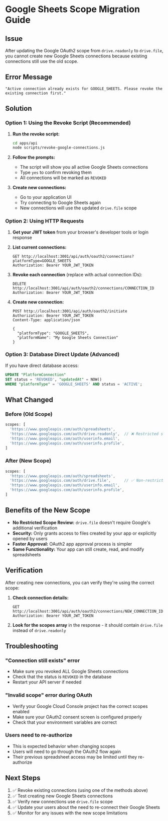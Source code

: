 # Google Sheets Scope Migration Guide

## Issue
After updating the Google OAuth2 scope from `drive.readonly` to `drive.file`, you cannot create new Google Sheets connections because existing connections still use the old scope.

## Error Message
```
"Active connection already exists for GOOGLE_SHEETS. Please revoke the existing connection first."
```

## Solution

### Option 1: Using the Revoke Script (Recommended)

1. **Run the revoke script:**
   ```bash
   cd apps/api
   node scripts/revoke-google-connections.js
   ```

2. **Follow the prompts:**
   - The script will show you all active Google Sheets connections
   - Type `yes` to confirm revoking them
   - All connections will be marked as `REVOKED`

3. **Create new connections:**
   - Go to your application UI
   - Try connecting to Google Sheets again
   - New connections will use the updated `drive.file` scope

### Option 2: Using HTTP Requests

1. **Get your JWT token** from your browser's developer tools or login response

2. **List current connections:**
   ```http
   GET http://localhost:3001/api/auth/oauth2/connections?platformType=GOOGLE_SHEETS
   Authorization: Bearer YOUR_JWT_TOKEN
   ```

3. **Revoke each connection** (replace with actual connection IDs):
   ```http
   DELETE http://localhost:3001/api/auth/oauth2/connections/CONNECTION_ID
   Authorization: Bearer YOUR_JWT_TOKEN
   ```

4. **Create new connection:**
   ```http
   POST http://localhost:3001/api/auth/oauth2/initiate
   Authorization: Bearer YOUR_JWT_TOKEN
   Content-Type: application/json

   {
     "platformType": "GOOGLE_SHEETS",
     "platformName": "My Google Sheets Connection"
   }
   ```

### Option 3: Database Direct Update (Advanced)

If you have direct database access:

```sql
UPDATE "PlatformConnection" 
SET status = 'REVOKED', "updatedAt" = NOW() 
WHERE "platformType" = 'GOOGLE_SHEETS' AND status = 'ACTIVE';
```

## What Changed

### Before (Old Scope)
```javascript
scopes: [
  'https://www.googleapis.com/auth/spreadsheets',
  'https://www.googleapis.com/auth/drive.readonly',  // ❌ Restricted scope
  'https://www.googleapis.com/auth/userinfo.email',
  'https://www.googleapis.com/auth/userinfo.profile',
]
```

### After (New Scope)
```javascript
scopes: [
  'https://www.googleapis.com/auth/spreadsheets',
  'https://www.googleapis.com/auth/drive.file',      // ✅ Non-restricted scope
  'https://www.googleapis.com/auth/userinfo.email',
  'https://www.googleapis.com/auth/userinfo.profile',
]
```

## Benefits of the New Scope

- **No Restricted Scope Review:** `drive.file` doesn't require Google's additional verification
- **Security:** Only grants access to files created by your app or explicitly opened by users
- **Faster Approval:** OAuth2 app approval process is simpler
- **Same Functionality:** Your app can still create, read, and modify spreadsheets

## Verification

After creating new connections, you can verify they're using the correct scope:

1. **Check connection details:**
   ```http
   GET http://localhost:3001/api/auth/oauth2/connections/NEW_CONNECTION_ID
   Authorization: Bearer YOUR_JWT_TOKEN
   ```

2. **Look for the scopes array** in the response - it should contain `drive.file` instead of `drive.readonly`

## Troubleshooting

### "Connection still exists" error
- Make sure you revoked ALL Google Sheets connections
- Check that the status is `REVOKED` in the database
- Restart your API server if needed

### "Invalid scope" error during OAuth
- Verify your Google Cloud Console project has the correct scopes enabled
- Make sure your OAuth2 consent screen is configured properly
- Check that your environment variables are correct

### Users need to re-authorize
- This is expected behavior when changing scopes
- Users will need to go through the OAuth2 flow again
- Their previous spreadsheet access may be limited until they re-authorize

## Next Steps

1. ✅ Revoke existing connections (using one of the methods above)
2. ✅ Test creating new Google Sheets connections
3. ✅ Verify new connections use `drive.file` scope
4. ✅ Update your users about the need to re-connect their Google Sheets
5. ✅ Monitor for any issues with the new scope limitations